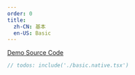 ```yaml
---
order: 0
title:
  zh-CN: 基本
  en-US: Basic
---
```


[Demo Source Code](https://github.com/ant-design/ant-design-mobile-rn/blob/master/components/date-picker-view/demo/basic.native.tsx)

````jsx
// todos: include('./basic.native.tsx')
````
